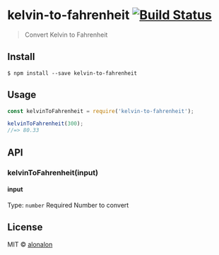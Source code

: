 # kelvin-to-fahrenheit [![Build Status](https://travis-ci.org/alonalon/kelvin-to-fahrenheit.svg?branch=master)](https://travis-ci.org/alonalon/kelvin-to-fahrenheit)

> Convert Kelvin to Fahrenheit


## Install

```
$ npm install --save kelvin-to-fahrenheit
```


## Usage

```js
const kelvinToFahrenheit = require('kelvin-to-fahrenheit');

kelvinToFahrenheit(300);
//=> 80.33
```


## API

### kelvinToFahrenheit(input)

#### input

Type: `number`
Required
Number to convert

## License

MIT © [alonalon](http://github.com/alonalon)
